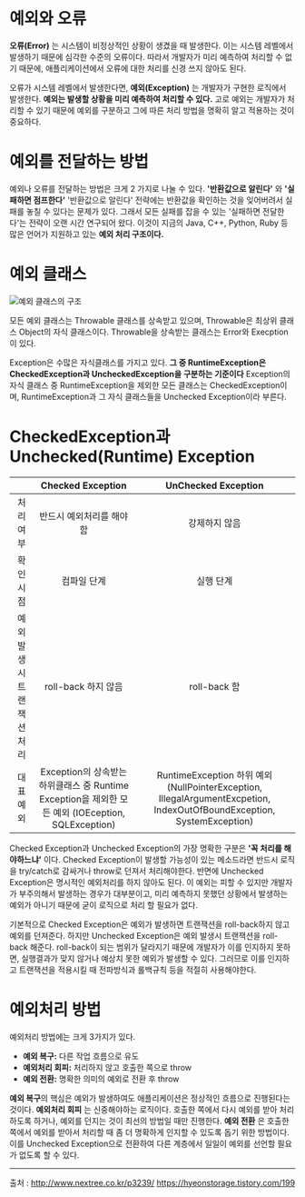 예외와 오류
=
**오류(Error)** 는 시스템이 비정상적인 상황이 생겼을 때 발생한다. 이는 시스템 레벨에서 발생하기 때문에 심각한 수준의 오류이다. 따라서 개발자가 미리 예측하여 처리할 수 없기 때문에, 애플리케이션에서 오류에 대한 처리를 신경 쓰지 않아도 된다. 

오류가 시스템 레벨에서 발생한다면, **예외(Exception)** 는 개발자가 구현한 로직에서 발생한다. **예외는 발생할 상황을 미리 예측하여 처리할 수 있다.** 고로 예외는 개발자가 처리할 수 있기 때문에 예외를 구분하고 그에 따른 처리 방법을 명확히 알고 적용하는 것이 중요하다.

예외를 전달하는 방법
=

예외나 오류를 전달하는 방법은 크게 2 가지로 나눌 수 있다. **'반환값으로 알린다'** 와 **'실패하면 점프한다'** '반환값으로 알린다' 전략에는 반환값을 확인하는 것을 잊어버려서 실패를 놓칠 수 있다는 문제가 있다. 그래서 모든 실패를 잡을 수 있는 '실패하면 전달한다'는 전략이 오랜 시간 연구되어 왔다. 이것이 지금의 Java, C++, Python, Ruby 등 많은 언어가 지원하고 있는 **예외 처리 구조이다.**


예외 클래스
=
![예외 클래스의 구조](http://www.nextree.co.kr/content/images/2016/09/Exception-Class.png)

모든 예외 클래스는 Throwable 클래스를 상속받고 있으며, Throwable은 최상위 클래스 Object의 자식 클래스이다. Throwable을 상속받는 클래스는 Error와 Execption이 있다.

Exception은 수많은 자식클래스를 가지고 있다. **그 중 RuntimeException은 CheckedException과 UncheckedException을 구분하는 기준이다** Exception의 자식 클래스 중 RuntimeException을 제외한 모든 클래스는 CheckedException이며, RuntimeException과 그 자식 클래스들을 Unchecked Exception이라 부른다. 

CheckedException과 Unchecked(Runtime) Exception
=
| | Checked Exception | UnChecked Exception |
|:--:|:--:|:--:|
| 처리여부 | 반드시 예외처리를 해야함 | 강제하지 않음 |
|확인시점 | 컴파일 단계 | 실행 단계 |
|예외발생시 트랜잭션 처리 | roll-back 하지 않음 | roll-back 함 |
|대표 예외 | Exception의 상속받는 하위클래스 중 Runtime Exception을 제외한 모든 예외 (IOEception, SQLException) | RuntimeException 하위 예외 (NullPointerException, IllegalArgumentExcpetion, IndexOutOfBoundException, SystemException) |


Checked Exception과 Unchecked Exception의 가장 명확한 구분은 **'꼭 처리를 해야하느냐'** 이다. Checked Exception이 발생할 가능성이 있는 메소드라면 반드시 로직을 try/catch로 감싸거나 throw로 던져서 처리해야한다. 반면에 Unchecked Exception은 명시적인 예외처리를 하지 않아도 된다. 이 예외는 피할 수 있지만 개발자가 부주의해서 발생하는 경우가 대부분이고, 미리 예측하지 못했던 상황에서 발생하는 예외가 아니기 때문에 굳이 로직으로 처리 할 필요가 없다. 

기본적으로 Checked Exception은 예외가 발생하면 트랜잭션을 roll-back하지 않고 예외를 던져준다. 하지만 Unchecked Exception은 예외 발생시 트랜잭션을 roll-back 해준다.
roll-back이 되는 범위가 달라지기 때문에 개발자가 이를 인지하지 못하면, 실행결과가 맞지 않거나 예상치 못한 예외가 발생할 수 있다. 그러므로 이를 인지하고 트랜잭션을 적용시킬 때 전파방식과 롤백규칙 등을 적절히 사용해야한다.

예외처리 방법
=
예외처리 방법에는 크게 3가지가 있다.

-	**예외 복구:** 다른 작업 흐름으로 유도
-	**예외처리 회피:** 처리하지 않고 호출한 쪽으로 throw
-	**예외 전환:** 명확한 의미의 예외로 전환 후 throw

**예외 복구**의 핵심은 예외가 발생하여도 애플리케이션은 정상적인 흐름으로 진행된다는 것이다. **예외처리 회피** 는 신중해야하는 로직이다. 호출한 쪽에서 다시 예외를 받아 처리하도록 하거나, 예외를 던지는 것이 최선의 방법일 때만 진행한다. **예외 전환** 은 호출한 쪽에서 예외를 받아서 처리할 때 좀 더 명확하게 인지할 수 있도록 돕기 위한 방법이다. 이를 Unchecked Exception으로 전환하여 다른 계층에서 일일이 예외를 선언할 필요가 없도록 할 수 있다.

---
출처 :
http://www.nextree.co.kr/p3239/
https://hyeonstorage.tistory.com/199
<!--stackedit_data:
eyJoaXN0b3J5IjpbLTMxNzY5ODk5MF19
-->